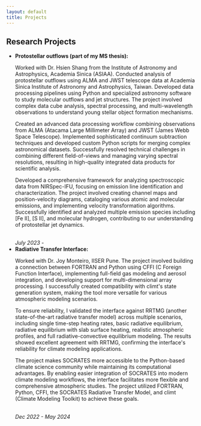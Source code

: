 ```yaml
---
layout: default
title: Projects
---
```


<main>
    <h2>Research Projects</h2>
    <ul>
        <li>
            <strong>Protostellar outflows (part of my MS thesis):</strong> <p>Worked with Dr. Hsien Shang from the Institute of Astronomy and Astrophysics, Academia Sinica (ASIAA). Conducted analysis of protostellar outflows using ALMA and JWST telescope data at Academia Sinica Institute of Astronomy and Astrophysics, Taiwan. Developed data processing pipelines using Python and specialized astronomy software to study molecular outflows and jet structures. The project involved complex data cube analysis, spectral processing, and multi-wavelength observations to understand young stellar object formation mechanisms.</p>
            <p>Created an advanced data processing workflow combining observations from ALMA (Atacama Large Millimeter Array) and JWST (James Webb Space Telescope). Implemented sophisticated continuum subtraction techniques and developed custom Python scripts for merging complex astronomical datasets. Successfully resolved technical challenges in combining different field-of-views and managing varying spectral resolutions, resulting in high-quality integrated data products for scientific analysis.</p>
            <p>Developed a comprehensive framework for analyzing spectroscopic data from NIRSpec-IFU, focusing on emission line identification and characterization. The project involved creating channel maps and position-velocity diagrams, cataloging various atomic and molecular emissions, and implementing velocity transformation algorithms. Successfully identified and analyzed multiple emission species including [Fe II], [S II], and molecular hydrogen, contributing to our understanding of protostellar jet dynamics.</p>
            <br>
            <em>July 2023 - </em>
        </li>
        <li>
            <strong>Radiative Transfer Interface:</strong> <p>Worked with Dr. Joy Monteiro, IISER Pune. The project involved building a connection between FORTRAN and Python using CFFI (C Foreign Function Interface), implementing full-field gas modeling and aerosol integration, and developing support for multi-dimensional array processing. I successfully created compatibility with climt's state generation system, making the tool more versatile for various atmospheric modeling scenarios.</p>
            <p>To ensure reliability, I validated the interface against RRTMG (another state-of-the-art radiative transfer model) across multiple scenarios, including single time-step heating rates, basic radiative equilibrium, radiative equilibrium with slab surface heating, realistic atmospheric profiles, and full radiative-convective equilibrium modeling. The results showed excellent agreement with RRTMG, confirming the interface's reliability for climate modeling applications.</p>
            <p>The project makes SOCRATES more accessible to the Python-based climate science community while maintaining its computational advantages. By enabling easier integration of SOCRATES into modern climate modeling workflows, the interface facilitates more flexible and comprehensive atmospheric studies. The project utilized FORTRAN, Python, CFFI, the SOCRATES Radiative Transfer Model, and climt (Climate Modeling Toolkit) to achieve these goals.</p>
            <br>
            <em>Dec 2022 - May 2024</em>
        </li>
    </ul>
</main>
